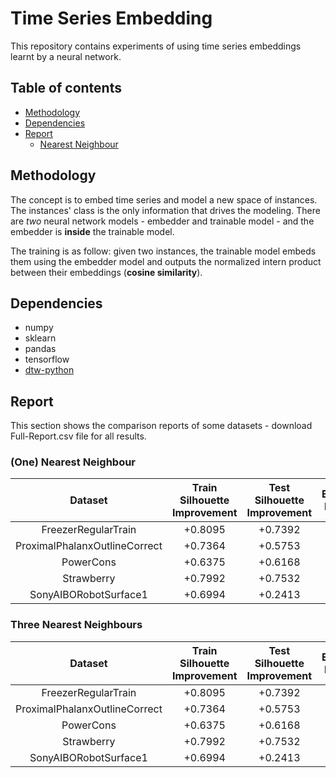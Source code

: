 # Time Series Embedding

This repository contains experiments of using time series embeddings learnt by a neural network.

## Table of contents

* [Methodology](#Methodology)
* [Dependencies](#Dependencies)
* [Report](#Report)
    * [Nearest Neighbour](#(One)-Nearest-Neighbour)

## Methodology

The concept is to embed time series and model a new space of instances. The instances' class is the only information that drives the modeling. There are *two* neural network models - embedder and trainable model - and the embedder is **inside** the trainable model.

The training is as follow: given two instances, the trainable model embeds them using the embedder model and outputs the normalized intern product between their embeddings (**cosine similarity**).

## Dependencies

* numpy
* sklearn
* pandas
* tensorflow
* [dtw-python](https://github.com/DynamicTimeWarping/dtw-python)

## Report

This section shows the comparison reports of some datasets - download Full-Report.csv file for all results.

### (One) Nearest Neighbour

|            Dataset            | Train Silhouette Improvement | Test Silhouette Improvement | Euclidean Distance |   DTW   | Embedded + Cosine Distance |
| :---------------------------: | :--------------------------: | :-------------------------: | :----------------: | :-----: | :------------------------: |
| FreezerRegularTrain           | +0.8095                      | +0.7392                     | .8049              | .873    | **.982**                   |
| ProximalPhalanxOutlineCorrect | +0.7364                      | +0.5753                     | .8076              | .7526   | **.8625**                  |
| PowerCons                     | +0.6375                      | +0.6168                     | .9778              | .8778   | **.9852**                  |
| Strawberry                    | +0.7992                      | +0.7532                     | .9459              | .9378   | **.9595**                  |
| SonyAIBORobotSurface1         | +0.6994                      | +0.2413                     | .6955              | .6639   | **.8247**                  |

### Three Nearest Neighbours

|            Dataset            | Train Silhouette Improvement | Test Silhouette Improvement | Euclidean Distance |   DTW   | Embedded + Cosine Distance |
| :---------------------------: | :--------------------------: | :-------------------------: | :----------------: | :-----: | :------------------------: |
| FreezerRegularTrain           | +0.8095                      | +0.7392                     | .7842              | .8179   | **.982**                   |
| ProximalPhalanxOutlineCorrect | +0.7364                      | +0.5753                     | .8488              | .7698   | **.8855**                  |
| PowerCons                     | +0.6375                      | +0.6168                     | .9667              | .8611   | **.9741**                  |
| Strawberry                    | +0.7992                      | +0.7532                     | .9243              | .9297   | **.9649**                  |
| SonyAIBORobotSurface1         | +0.6994                      | +0.2413                     | .574               | .5624   | **.8292**                  |

